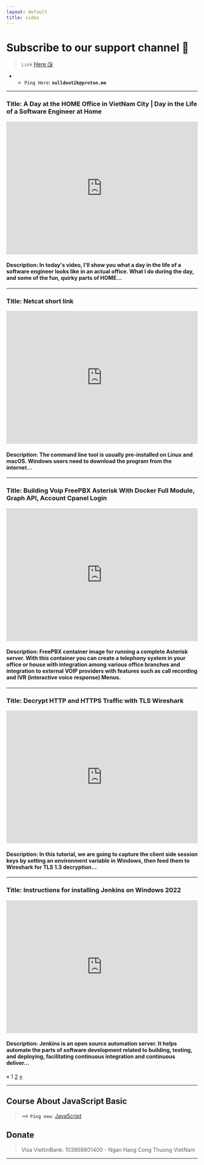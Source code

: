 ```yaml
---
layout: default
title: video
---
```


<style>
iframe {
  max-width: 100%;
}
</style>

# **Subscribe to our support channel 🥴**

> `Link` [Here 😘](https://www.youtube.com/c/nulldoot)

- - `Ping Here`: **`nulldoot2k@proton.me`**

---

### Title: A Day at the HOME Office in VietNam City | Day in the Life of a Software Engineer at Home

<iframe width="100%" height="350" src="https://www.youtube.com/embed/Zy9rQcTflhY" title="YouTube video player" frameborder="0" allow="accelerometer; autoplay; clipboard-write; encrypted-media; gyroscope; picture-in-picture" allowfullscreen></iframe>

#### Description: In today's video, I'll show you what a day in the life of a software engineer looks like in an actual office. What I do during the day, and some of the fun, quirky parts of HOME...

---

### Title: Netcat short link

<iframe width="100%" height="350" src="https://www.youtube.com/embed/BJ8jvRg1K-k" title="YouTube video player" frameborder="0" allow="accelerometer; autoplay; clipboard-write; encrypted-media; gyroscope; picture-in-picture" allowfullscreen></iframe>

#### Description: The command line tool is usually pre-installed on Linux and macOS. Windows users need to download the program from the internet...

---

### Title: Building Voip FreePBX Asterisk With Docker Full Module, Graph API, Account Cpanel Login

<iframe width="100%" height="350" src="https://www.youtube.com/embed/eBp8PKMdW68" title="YouTube video player" frameborder="0" allow="accelerometer; autoplay; clipboard-write; encrypted-media; gyroscope; picture-in-picture" allowfullscreen></iframe>

#### Description: FreePBX container image for running a complete Asterisk server. With this container you can create a telephony system in your office or house with integration among various office branches and integration to external VOIP providers with features such as call recording and IVR (interactive voice response) Menus.

---

### Title: Decrypt HTTP and HTTPS Traffic with TLS Wireshark

<iframe width="100%" height="350" src="https://www.youtube.com/embed/Z8We_C8ydAA" title="YouTube video player" frameborder="0" allow="accelerometer; autoplay; clipboard-write; encrypted-media; gyroscope; picture-in-picture" allowfullscreen></iframe>

#### Description: In this tutorial, we are going to capture the client side session keys by setting an environment variable in Windows, then feed them to Wireshark for TLS 1.3 decryption...

---

### Title: Instructions for installing Jenkins on Windows 2022

<iframe width="100%" height="350" src="https://www.youtube.com/embed/sUuh2mkCH3s" title="YouTube video player" frameborder="0" allow="accelerometer; autoplay; clipboard-write; encrypted-media; gyroscope; picture-in-picture" allowfullscreen></iframe>

#### Description: Jenkins is an open source automation server. It helps automate the parts of software development related to building, testing, and deploying, facilitating continuous integration and continuous deliver…

<div class="pagination">
    <span class="page-item">«</span>
    <span class="page-item">1</span>
    <a href="https://datv.nulldoot2k.xyz/video/2" class="page-item">2</a>
    <a href="https://datv.nulldoot2k.xyz/video/2" class="page-item">»</a>
</div>

---

## Course About JavaScript Basic

> ==> **`Ping now`**: [JavaScript](https://datv.nulldoot2k.xyz/video/courseJS/1)

<!-- > ==> **`Ping now`**: [JavaScript](/video/courseJs/1) -->

## Donate

> Visa ViettinBank: 103868801400 - Ngan Hang Cong Thuong VietNam

---
